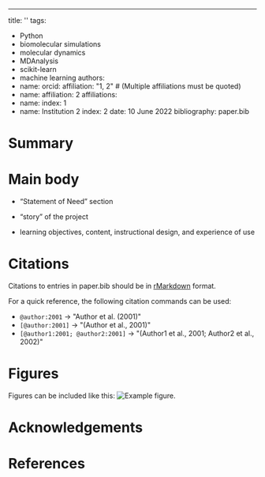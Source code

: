 ---
title: ''
tags:
  - Python
  - biomolecular simulations
  - molecular dynamics
  - MDAnalysis
  - scikit-learn
  - machine learning 
authors:
  - name: 
    orcid: 
    affiliation: "1, 2" # (Multiple affiliations must be quoted)
  - name: 
    affiliation: 2
affiliations:
 - name: 
   index: 1
 - name: Institution 2
   index: 2
date: 10 June 2022
bibliography: paper.bib

# Summary

# Main body
- “Statement of Need” section

- “story” of the project
 
- learning objectives, content, instructional design, and experience of use


# Citations

Citations to entries in paper.bib should be in
[rMarkdown](http://rmarkdown.rstudio.com/authoring_bibliographies_and_citations.html)
format.

For a quick reference, the following citation commands can be used:
- `@author:2001`  ->  "Author et al. (2001)"
- `[@author:2001]` -> "(Author et al., 2001)"
- `[@author1:2001; @author2:2001]` -> "(Author1 et al., 2001; Author2 et al., 2002)"

# Figures

Figures can be included like this: ![Example figure.](figure.png)

# Acknowledgements


# References
